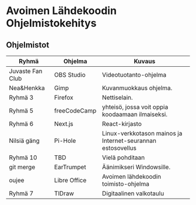 # Avoimen Lähdekoodin Ohjelmistokehitys

## Ohjelmistot


| Ryhmä               | Ohjelma         | Kuvaus                                                      |
|---------------------|-----------------|-------------------------------------------------------------|
| Juvaste Fan Club    | OBS Studio      | Videotuotanto-ohjelma                                       |
| Nea&Henkka          | Gimp            | Kuvanmuokkaus ohjelma.                                      |
| Ryhmä 3             | Firefox         | Nettiselain.                                                |
| Ryhmä 5             | freeCodeCamp    | yhteisö, jossa voit oppia koodaamaan ilmaiseksi.            |
| Ryhmä 6             | Next.js         | React-kirjasto                                              |
| Nilsiä gäng         | Pi-Hole         | Linux-verkkotason mainos ja Internet-seurannan estosovellus |
| Ryhmä 10            | TBD             | Vielä pohditaan                                             |
| git merge           | EarTrumpet      | Äänimikseri Windowsille.                                    |
| oujee               | Libre Office    | Avoimen lähdekoodin toimisto-ohjelma                        |
| Ryhmä 7             | TlDraw          | Digitaalinen valkotaulu                                     |
